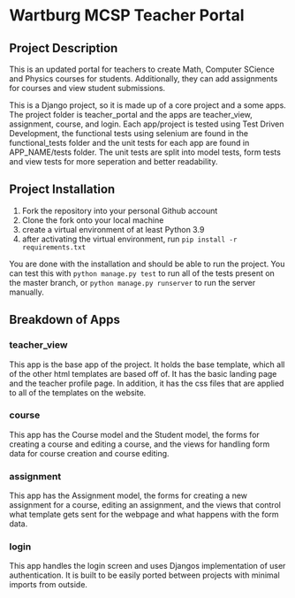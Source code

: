 # Wartburg MCSP Teacher Portal

## Project Description

This is an updated portal for teachers to create Math, Computer SCience and Physics courses for students. Additionally, they can add assignments for courses and view student submissions.

This is a Django project, so it is made up of a core project and a some apps. The project folder is teacher_portal and the apps are teacher_view, assignment, course, and login. Each app/project is tested using Test Driven Development, the functional tests using selenium are found in the functional_tests folder and the unit tests for each app are found in APP_NAME/tests folder. The unit tests are split into model tests, form tests and view tests for more seperation and better readability.

## Project Installation

1. Fork the repository into your personal Github account
2. Clone the fork onto your local machine
3. create a virtual environment of at least Python 3.9
4. after activating the virtual environment, run `pip install -r requirements.txt`

You are done with the installation and should be able to run the project. You can test this with `python manage.py test` to run all of the tests present on the master branch, or `python manage.py runserver` to run the server manually.


## Breakdown of Apps

### teacher_view
This app is the base app of the project. It holds the base template, which all of the other html templates are based off of. It has the basic landing page and the teacher profile page. In addition, it has the css files that are applied to all of the templates on the website.

### course
This app has the Course model and the Student model, the forms for creating a course and editing a course, and the views for handling form data for course creation and course editing.

### assignment
This app has the Assignment model, the forms for creating a new assignment for a course, editing an assignment, and the views that control what template gets sent for the webpage and what happens with the form data.

### login
This app handles the login screen and uses Djangos implementation of user authentication. It is built to be easily ported between projects with minimal imports from outside.

